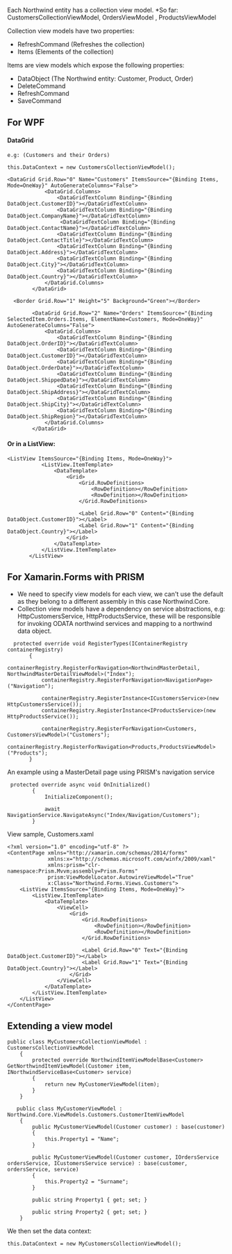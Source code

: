  Each Northwind entity has a collection view model.
 *So far: CustomersCollectionViewModel, OrdersViewModel , ProductsViewModel

Collection view models have two properties:
- RefreshCommand (Refreshes the collection)
- Items (Elements of the collection)

Items are view models which expose the following properties:
- DataObject (The Northwind entity: Customer, Product, Order)
- DeleteCommand
- RefreshCommand
- SaveCommand

## For WPF

#### DataGrid
```
e.g: (Customers and their Orders)

this.DataContext = new CustomersCollectionViewModel();

<DataGrid Grid.Row="0" Name="Customers" ItemsSource="{Binding Items, Mode=OneWay}" AutoGenerateColumns="False">
            <DataGrid.Columns>
                <DataGridTextColumn Binding="{Binding DataObject.CustomerID}"></DataGridTextColumn>
                <DataGridTextColumn Binding="{Binding DataObject.CompanyName}"></DataGridTextColumn>
                 <DataGridTextColumn Binding="{Binding DataObject.ContactName}"></DataGridTextColumn>
                <DataGridTextColumn Binding="{Binding DataObject.ContactTitle}"></DataGridTextColumn>
                <DataGridTextColumn Binding="{Binding DataObject.Address}"></DataGridTextColumn>
                <DataGridTextColumn Binding="{Binding DataObject.City}"></DataGridTextColumn>
                <DataGridTextColumn Binding="{Binding DataObject.Country}"></DataGridTextColumn>
            </DataGrid.Columns>
        </DataGrid>
       
  <Border Grid.Row="1" Height="5" Background="Green"></Border>

        <DataGrid Grid.Row="2" Name="Orders" ItemsSource="{Binding SelectedItem.Orders.Items, ElementName=Customers, Mode=OneWay}" AutoGenerateColumns="False">
            <DataGrid.Columns>
                <DataGridTextColumn Binding="{Binding DataObject.OrderID}"></DataGridTextColumn>
                <DataGridTextColumn Binding="{Binding DataObject.CustomerID}"></DataGridTextColumn>
                <DataGridTextColumn Binding="{Binding DataObject.OrderDate}"></DataGridTextColumn>
                <DataGridTextColumn Binding="{Binding DataObject.ShippedDate}"></DataGridTextColumn>
                <DataGridTextColumn Binding="{Binding DataObject.ShipAddress}"></DataGridTextColumn>
                <DataGridTextColumn Binding="{Binding DataObject.ShipCity}"></DataGridTextColumn>
                <DataGridTextColumn Binding="{Binding DataObject.ShipRegion}"></DataGridTextColumn>
            </DataGrid.Columns>
        </DataGrid>
 ```
 
 #### Or in a ListView:
 
 ```
 <ListView ItemsSource="{Binding Items, Mode=OneWay}">
            <ListView.ItemTemplate>
                <DataTemplate>
                    <Grid>
                        <Grid.RowDefinitions>
                            <RowDefinition></RowDefinition>
                            <RowDefinition></RowDefinition>
                        </Grid.RowDefinitions>

                        <Label Grid.Row="0" Content="{Binding DataObject.CustomerID}"></Label>
                        <Label Grid.Row="1" Content="{Binding DataObject.Country}"></Label>
                    </Grid>
                </DataTemplate>
            </ListView.ItemTemplate>
        </ListView>
 ```
 
 ## For Xamarin.Forms with PRISM
 
 - We need to specify view models for each view, we can't use the default as they belong to a different assembly in this case Northwind.Core.
 - Collection view models have a dependency on service abstractions, e.g: HttpCustomersService, HttpProductsService, these will be responsible for invoking ODATA northwind services and mapping to a northwind data object.
 
 ```
   protected override void RegisterTypes(IContainerRegistry containerRegistry)
        {
            containerRegistry.RegisterForNavigation<NorthwindMasterDetail, NorthwindMasterDetailViewModel>("Index");
            containerRegistry.RegisterForNavigation<NavigationPage>("Navigation");

            containerRegistry.RegisterInstance<ICustomersService>(new HttpCustomersService());
            containerRegistry.RegisterInstance<IProductsService>(new HttpProductsService());

            containerRegistry.RegisterForNavigation<Customers, CustomersViewModel>("Customers");
            containerRegistry.RegisterForNavigation<Products,ProductsViewModel>("Products");
        }
```

An example using a MasterDetail page using PRISM's navigation service

```
 protected override async void OnInitialized()
        {
            InitializeComponent();

            await NavigationService.NavigateAsync("Index/Navigation/Customers");
        }
```

View sample, Customers.xaml

```
<?xml version="1.0" encoding="utf-8" ?>
<ContentPage xmlns="http://xamarin.com/schemas/2014/forms"
             xmlns:x="http://schemas.microsoft.com/winfx/2009/xaml"
             xmlns:prism="clr-namespace:Prism.Mvvm;assembly=Prism.Forms"
             prism:ViewModelLocator.AutowireViewModel="True"
             x:Class="Northwind.Forms.Views.Customers">
    <ListView ItemsSource="{Binding Items, Mode=OneWay}">
        <ListView.ItemTemplate>
            <DataTemplate>
                <ViewCell>
                    <Grid>
                        <Grid.RowDefinitions>
                            <RowDefinition></RowDefinition>
                            <RowDefinition></RowDefinition>
                        </Grid.RowDefinitions>

                        <Label Grid.Row="0" Text="{Binding DataObject.CustomerID}"></Label>
                        <Label Grid.Row="1" Text="{Binding DataObject.Country}"></Label>
                    </Grid>
                </ViewCell>
            </DataTemplate>
        </ListView.ItemTemplate>
    </ListView>
</ContentPage>
```

## Extending a view model

```
public class MyCustomersCollectionViewModel : CustomersCollectionViewModel
    {
        protected override NorthwindItemViewModelBase<Customer> GetNorthwindItemViewModel(Customer item, INorthwindServiceBase<Customer> service)
        {
            return new MyCustomerViewModel(item);
        }
    }
    
   public class MyCustomerViewModel : Northwind.Core.ViewModels.Customers.CustomerItemViewModel
    {
        public MyCustomerViewModel(Customer customer) : base(customer)
        {
            this.Property1 = "Name";
        }

        public MyCustomerViewModel(Customer customer, IOrdersService ordersService, ICustomersService service) : base(customer, ordersService, service)
        {
            this.Property2 = "Surname";
        }

        public string Property1 { get; set; }

        public string Property2 { get; set; }
    }
```

We then set the data context:

```
this.DataContext = new MyCustomersCollectionViewModel();
```
